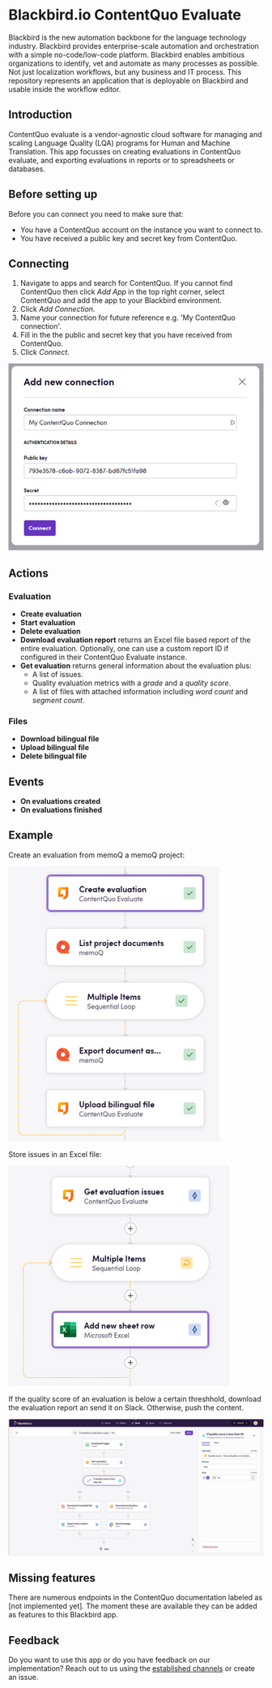 # Blackbird.io ContentQuo Evaluate

Blackbird is the new automation backbone for the language technology industry. Blackbird provides enterprise-scale automation and orchestration with a simple no-code/low-code platform. Blackbird enables ambitious organizations to identify, vet and automate as many processes as possible. Not just localization workflows, but any business and IT process. This repository represents an application that is deployable on Blackbird and usable inside the workflow editor.

## Introduction

<!-- begin docs -->

ContentQuo evaluate is a vendor-agnostic cloud software for managing and scaling Language Quality (LQA) programs for Human and Machine Translation. This app focusses on creating evaluations in ContentQuo evaluate, and exporting evaluations in reports or to spreadsheets or databases.

## Before setting up

Before you can connect you need to make sure that:

- You have a ContentQuo account on the instance you want to connect to.
- You have received a public key and secret key from ContentQuo.

## Connecting

1. Navigate to apps and search for ContentQuo. If you cannot find ContentQuo then click _Add App_ in the top right corner, select ContentQuo and add the app to your Blackbird environment.
2. Click _Add Connection_.
3. Name your connection for future reference e.g. 'My ContentQuo connection'.
4. Fill in the the public and secret key that you have received from ContentQuo.
5. Click _Connect_.

![1705419776657](image/README/1705419776657.png)

## Actions

### Evaluation

- **Create evaluation**
- **Start evaluation**
- **Delete evaluation**
- **Download evaluation report** returns an Excel file based report of the entire evaluation. Optionally, one can use a custom report ID if configured in their ContentQuo Evaluate instance.
- **Get evaluation** returns general information about the evaluation plus:
  - A list of issues.
  - Quality evaluation metrics with a _grade_ and a _quality score_.
  - A list of files with attached information including _word count_ and _segment count_.

### Files

- **Download bilingual file**
- **Upload bilingual file**
- **Delete bilingual file**

## Events

- **On evaluations created**
- **On evaluations finished**

## Example

Create an evaluation from memoQ a memoQ project:

![1705420501260](image/README/1705420501260.png)

Store issues in an Excel file:

![1705420538988](image/README/1705420538988.png)

If the quality score of an evaluation is below a certain threshhold, download the evaluation report an send it on Slack. Otherwise, push the content.

![1706109758396](image/README/1706109758396.png)

## Missing features

There are numerous endpoints in the ContentQuo documentation labeled as [not implemented yet]. The moment these are available they can be added as features to this Blackbird app.

## Feedback

Do you want to use this app or do you have feedback on our implementation? Reach out to us using the [established channels](https://www.blackbird.io/) or create an issue.

<!-- end docs -->
